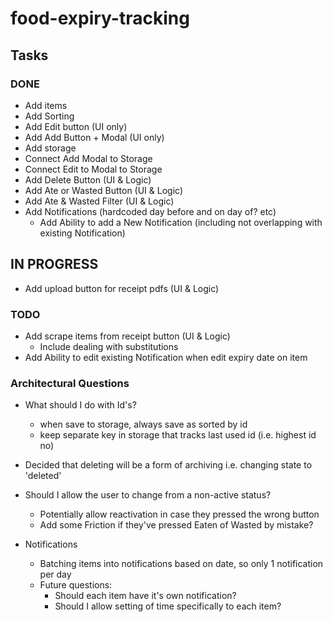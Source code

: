 # food-expiry-tracking

## Tasks

### DONE 
- Add items
- Add Sorting
- Add Edit button (UI only)
- Add Add Button + Modal (UI only)
- Add storage
- Connect Add Modal to Storage
- Connect Edit to Modal to Storage
- Add Delete Button (UI & Logic)
- Add Ate or Wasted Button (UI & Logic)
- Add Ate & Wasted Filter (UI & Logic)
- Add Notifications (hardcoded day before and on day of? etc)
  - Add Ability to add a New Notification (including not overlapping with existing Notification)

## IN PROGRESS
- Add upload button for receipt pdfs (UI & Logic)

### TODO
- Add scrape items from receipt button (UI & Logic)
  - Include dealing with substitutions
- Add Ability to edit existing Notification when edit expiry date on item


### Architectural Questions

- What should I do with Id's?
  - when save to storage, always save as sorted by id
  - keep separate key in storage that tracks last used id (i.e. highest id no)
- Decided that deleting will be a form of archiving i.e. changing state to 'deleted'

- Should I allow the user to change from a non-active status?
  - Potentially allow reactivation in case they pressed the wrong button
  - Add some Friction if they've pressed Eaten of Wasted by mistake?

- Notifications
  - Batching items into notifications based on date, so only 1 notification per day
  - Future questions:
    - Should each item have it's own notification?
    - Should I allow setting of time specifically to each item?
